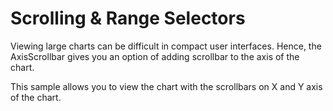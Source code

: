 Scrolling & Range Selectors
===========================

Viewing large charts can be difficult in compact user interfaces. Hence, the AxisScrollbar gives you an option of adding scrollbar to the axis of the chart.

This sample allows you to view the chart with the scrollbars on X and Y axis of the chart.